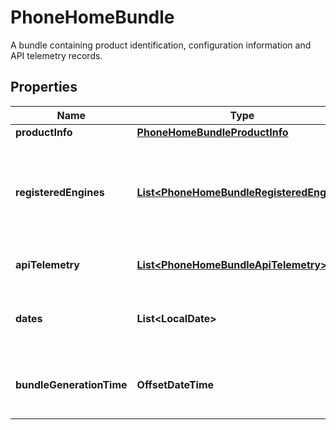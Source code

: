 

# PhoneHomeBundle

A bundle containing product identification, configuration information and API telemetry records.

## Properties

Name | Type | Description | Notes
------------ | ------------- | ------------- | -------------
**productInfo** | [**PhoneHomeBundleProductInfo**](PhoneHomeBundleProductInfo.md) |  | 
**registeredEngines** | [**List&lt;PhoneHomeBundleRegisteredEngine&gt;**](PhoneHomeBundleRegisteredEngine.md) | A list of Delphix Engines registered with this instance of Data Control Tower. | 
**apiTelemetry** | [**List&lt;PhoneHomeBundleApiTelemetry&gt;**](PhoneHomeBundleApiTelemetry.md) | A list of API telemetry records.\&quot; | 
**dates** | **List&lt;LocalDate&gt;** | A list of dates for which telemetry data is included in this bundle. | 
**bundleGenerationTime** | **OffsetDateTime** | The UTC time at bundle generation (ISO 8601 format). | 



